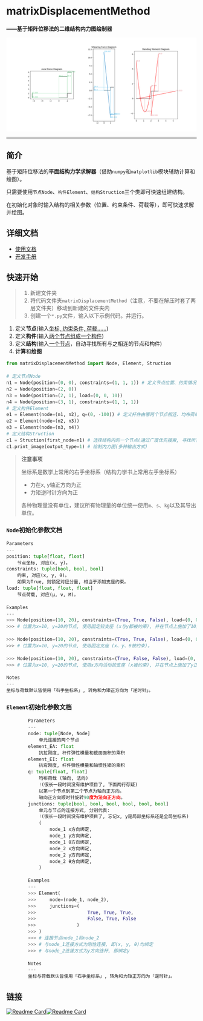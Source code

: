 # matrixDisplacementMethod

**——基于矩阵位移法的二维结构内力图绘制器**

![image-20220515190240478](docs/assets/image-20220515190240478.png)

---

## 简介

基于矩阵位移法的**平面结构力学求解器**（借助`numpy`和`matplotlib`模块辅助计算和绘图）。

只需要使用`节点Node`、`构件Element`、`结构Struction`三个类即可快速组建结构。

在初始化对象时输入结构的相关参数（位置、约束条件、荷载等），即可快速求解并绘图。

## 详细文档
* [使用文档](docs/使用文档.md)
* [开发手册](docs/开发手册.md)

## 快速开始

> 1. 新建文件夹
> 2. 将代码文件夹`matrixDisplacementMethod`（注意，不要在解压时套了两层文件夹）移动到新建的文件夹内
> 3. 创建一个`*.py`文件，输入以下示例代码。并运行。

1. 定义**节点**(输入<u>坐标, 约束条件, 荷载......</u>)
2. 定义**构件**(输入<u>两个节点组成一个构件</u>)
3. 定义**结构**(输入<u>一个节点</u>，自动寻找所有与之相连的节点和构件)
4. **计算**和**绘图**

```python
from matrixDisplacementMethod import Node, Element, Struction

# 定义节点Node
n1 = Node(position=(0, 0), constraints=(1, 1, 1)) # 定义节点位置、约束情况(x,y,转角)、荷载(见n3节点)
n2 = Node(position=(2, 0))
n3 = Node(position=(2, 1), load=(0, 0, 10))
n4 = Node(position=(3, 1), constraints=(1, 1, 1))
# 定义构件Element
e1 = Element(node=(n1, n2), q=(0, -100)) # 定义杆件由哪两个节点相连、均布荷载的方向与大小(皆使用笛卡尔坐标系)
e2 = Element(node=(n2, n3))
e3 = Element(node=(n3, n4))
# 定义结构Struction
c1 = Struction(first_node=n1) # 选择结构内的一个节点(通过广度优先搜索, 寻找所有相连节点, 建立整个结构)
c1.print_image(output_type=1) # 绘制内力图(多种输出方式)
```

> **注意事项**
>
> 坐标系是数学上常用的右手坐标系（结构力学书上常用左手坐标系）
>
> * 力在x, y轴正方向为正
> * 力矩逆时针方向为正
>
> 各种物理量没有单位，建议所有物理量的单位统一使用`m`、`s`、`kg`以及其导出单位。

### `Node`初始化参数文档

```python
Parameters
---
position: tuple[float, float]
    节点坐标, 对应(x, y)。
constraints: tuple[bool, bool, bool]
    约束, 对应(x, y, θ)。
    如果为True, 则锁定对应分量, 相当于添加支座约束。
load: tuple[float, float, float]
    节点荷载, 对应(μ, ν, M)。

Examples
---
>>> Node(position=(10, 20), constraints=(True, True, False), load=(0, 0, 10))
>>> # 位置为x=10, y=20的节点, 使用固定铰支座 (x与y都被约束), 并在节点上施加了10的力矩。

>>> Node(position=(10, 20), constraints=(True, True, False), load=(0, 0, 0))
>>> # 位置为x=10, y=20的节点, 使用固定支座 (x、y、θ被约束)。

>>> Node(position=(10, 20), constraints=(True, False, False), load=(0, 10, 0))
>>> # 位置为x=10, y=20的节点, 使用x方向活动铰支座 (x被约束), 并在节点上施加了y正方向, 数值为10的力。

Notes
---
坐标与荷载默认皆使用「右手坐标系」, 转角和力矩正方向为「逆时针」。
```

### `Element`初始化参数文档

```python
        Parameters
        ---
        node: tuple[Node, Node]
            单元连接的两个节点
        element_EA: float
            抗拉刚度, 杆件弹性模量和截面面积的乘积
        element_EI: float
            抗弯刚度, 杆件弹性模量和轴惯性矩的乘积
        q: tuple[float, float]
            均布荷载 (轴向, 法向)
            !(很长一段时间没有维护项目了, 下面两行存疑)
            以第一个节点到第二个节点为轴向正方向。
            轴向正方向顺时针旋转90度为法向正方向。
        junctions: tuple[bool, bool, bool, bool, bool, bool]
            单元与节点的连接方式, 分别代表:
            !(很长一段时间没有维护项目了, 忘记x, y是局部坐标系还是全局坐标系)
            (
                node_1 x方向绑定,
                node_1 y方向绑定,
                node_1 θ方向绑定,
                node_2 x方向绑定,
                node_2 y方向绑定,
                node_2 θ方向绑定,
            )

        Examples
        ---
        >>> Element(
        >>>     node=(node_1, node_2),
        >>>     junctions=(
        >>>                   True, True, True, 
        >>>                   False, True, False
        >>>               )
        >>> )
        >>> # 连接节点node_1和node_2
        >>> # 与node_1连接方式为刚性连接, 即(x, y, θ)均绑定
        >>> # 与node_2连接方式为y方向连杆, 即绑定y

        Notes
        ---
        坐标与荷载默认皆使用「右手坐标系」, 转角和力矩正方向为「逆时针」。
```

## 链接

[<img src="https://github-readme-stats.vercel.app/api?username=IceTiki&show_icons=true" alt="Readme Card"/>](https://github.com/IceTiki)[<img src="https://github-readme-stats.vercel.app/api/pin/?username=IceTiki&repo=matrixDisplacementMethod" alt="Readme Card"/>](https://github.com/IceTiki/matrixDisplacementMethod)
